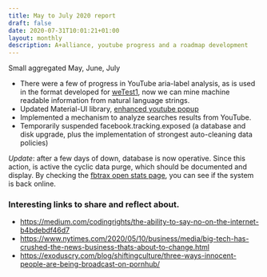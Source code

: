 ```yaml
---
title: May to July 2020 report
draft: false
date: 2020-07-31T10:01:21+01:00
layout: monthly
description: A+alliance, youtube progress and a roadmap development
---
```


Small aggregated May, June, July

* There were a few of progress in YouTube aria-label analysis, as is used in the format developed for [weTest1](https://youtube.tracking.exposed/wetest/1), now we can mine machine readable information from natural language strings.
* Updated Material-UI library, [enhanced youtube popup](https://github.com/tracking-exposed/yttrex/issues/16)
* Implemented a mechanism to analyze searches results from YouTube.
* Temporarily suspended facebook.tracking.exposed (a database and disk upgrade, plus the implementation of strongest auto-cleaning data policies)

_Update_: after a few days of down, database is now operative. Since this action, is active the cyclic data purge, which should be documented and display.
By checking the [fbtrax open stats page](https://facebook.tracking.exposed/impact), you can see if the system is back online.

### Interesting links to share and reflect about.

* https://medium.com/codingrights/the-ability-to-say-no-on-the-internet-b4bdebdf46d7
* https://www.nytimes.com/2020/05/10/business/media/big-tech-has-crushed-the-news-business-thats-about-to-change.html
* https://exoduscry.com/blog/shiftingculture/three-ways-innocent-people-are-being-broadcast-on-pornhub/

